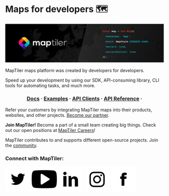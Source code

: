 # Maps for developers 🗺️

![MapTiler - Maps for developers](/profile/assets/maptiler.jpg)

MapTiler maps platform was created by developers for developers. 

Speed up your development by using our SDK, API-consuming library, CLI tools for automating tasks, and much more.

<div align="center">
  <h3>
  <a href="https://docs.maptiler.com/sdk-js/">Docs</a> ·
  <a href="https://docs.maptiler.com/sdk-js/examples/">Examples</a> ·
  <a href="https://docs.maptiler.com/api-clients/">API Clients</a> ·
  <a href="https://docs.maptiler.com/cloud/api/">API Reference</a> ·
  </h3>
</div>

Refer your customers by integrating MapTiler maps into their products, websites, and other projects. [Become our partner](https://www.maptiler.com/).

**Join MapTiler!** Become a part of a small team creating big things. Check out our open positions at [MapTiler Careers](https://www.maptiler.com/jobs/)!

MapTiler contributes to and supports different open-source projects. Join the [community](https://www.maptiler.com/open-source/).

### Connect with MapTiler:

<p align="left">
  <a target="_blank" href="https://twitter.com/MapTiler"><img src="./assets/twitter.svg"/></a>
  <a target="_blank" href="https://www.youtube.com/channel/UCubcQeWuBKvqpMu172CLEXw"><img src="./assets/youtube.svg"/></a>
  <a target="_blank" href="https://www.linkedin.com/company/maptiler"><img src="./assets/linkedin.svg"/></a>
  <a target="_blank" href="https://www.instagram.com/maptiler/"><img src="./assets/instagram.svg"/></a>
  <a target="_blank" href="https://www.facebook.com/maptiler/"><img src="./assets/facebook.svg"/></a>
</p>

